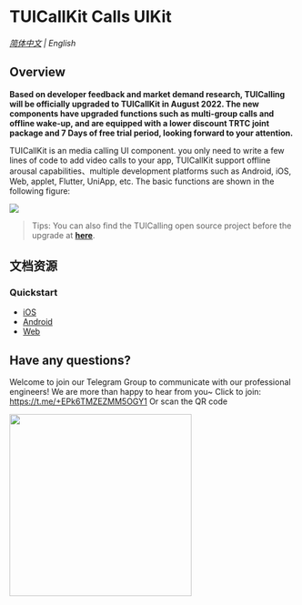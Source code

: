 # TUICallKit Calls UIKit 

_[简体中文](README.md) | English_

## Overview
**Based on developer feedback and market demand research, TUICalling will be officially upgraded to TUICallKit in August 2022. The new components have upgraded functions such as multi-group calls and offline wake-up, and are equipped with a lower discount TRTC joint package and 7 Days of free trial period, looking forward to your attention.**

TUICallKit is an media calling UI component. you only need to write a few lines of code to add video calls to your app, TUICallKit support offline arousal capabilities、multiple development platforms such as Android, iOS, Web, applet, Flutter, UniApp, etc. The basic functions are shown in the following figure:

![](https://qcloudimg.tencent-cloud.cn/raw/e44ffc8b1db9dd6648b246d12ee1e223.png)

> Tips: You can also find the TUICalling open source project before the upgrade at [**here**](https://github.com/tencentyun/TUICalling/tree/open).


## 文档资源
###  Quickstart

- [iOS ](https://www.tencentcloud.com/document/product/647/36065)
- [Android](https://www.tencentcloud.com/document/product/647/36066)
- [Web](https://www.tencentcloud.com/document/product/647/38927)

## Have any questions?
Welcome to join our Telegram Group to communicate with our professional engineers! We are more than happy to hear from you~
Click to join: https://t.me/+EPk6TMZEZMM5OGY1
Or scan the QR code

<img src="https://qcloudimg.tencent-cloud.cn/raw/9c67ed5746575e256b81ce5a60216c5a.jpg" width="320"/>